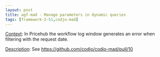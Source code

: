 ```yaml
---
layout: post
title: agf-mad - Manage parameters in dynamic queries
tags: [framework-2-51,codjo-mad]
---
```

<u>Context</u>:
In Pricehub the workflow log window generates an error when filtering with the request date.

<u>Description</u>:
See https://github.com/codjo/codjo-mad/pull/10
